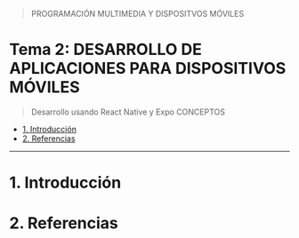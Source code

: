 > PROGRAMACIÓN MULTIMEDIA Y DISPOSITVOS MÓVILES

# Tema 2: DESARROLLO DE APLICACIONES PARA DISPOSITIVOS MÓVILES <!-- omit in toc -->
> Desarrollo usando React Native y Expo
> CONCEPTOS



- [1. Introducción](#1-introducción)
- [2. Referencias](#2-referencias)





---


# 1. Introducción






# 2. Referencias


